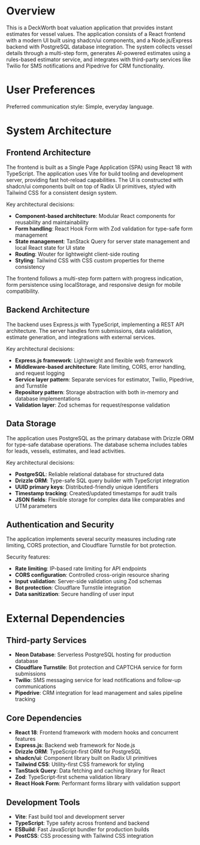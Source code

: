 # Overview

This is a DeckWorth boat valuation application that provides instant estimates for vessel values. The application consists of a React frontend with a modern UI built using shadcn/ui components, and a Node.js/Express backend with PostgreSQL database integration. The system collects vessel details through a multi-step form, generates AI-powered estimates using a rules-based estimator service, and integrates with third-party services like Twilio for SMS notifications and Pipedrive for CRM functionality.

# User Preferences

Preferred communication style: Simple, everyday language.

# System Architecture

## Frontend Architecture
The frontend is built as a Single Page Application (SPA) using React 18 with TypeScript. The application uses Vite for build tooling and development server, providing fast hot-reload capabilities. The UI is constructed with shadcn/ui components built on top of Radix UI primitives, styled with Tailwind CSS for a consistent design system.

Key architectural decisions:
- **Component-based architecture**: Modular React components for reusability and maintainability
- **Form handling**: React Hook Form with Zod validation for type-safe form management
- **State management**: TanStack Query for server state management and local React state for UI state
- **Routing**: Wouter for lightweight client-side routing
- **Styling**: Tailwind CSS with CSS custom properties for theme consistency

The frontend follows a multi-step form pattern with progress indication, form persistence using localStorage, and responsive design for mobile compatibility.

## Backend Architecture
The backend uses Express.js with TypeScript, implementing a REST API architecture. The server handles form submissions, data validation, estimate generation, and integrations with external services.

Key architectural decisions:
- **Express.js framework**: Lightweight and flexible web framework
- **Middleware-based architecture**: Rate limiting, CORS, error handling, and request logging
- **Service layer pattern**: Separate services for estimator, Twilio, Pipedrive, and Turnstile
- **Repository pattern**: Storage abstraction with both in-memory and database implementations
- **Validation layer**: Zod schemas for request/response validation

## Data Storage
The application uses PostgreSQL as the primary database with Drizzle ORM for type-safe database operations. The database schema includes tables for leads, vessels, estimates, and lead activities.

Key architectural decisions:
- **PostgreSQL**: Reliable relational database for structured data
- **Drizzle ORM**: Type-safe SQL query builder with TypeScript integration
- **UUID primary keys**: Distributed-friendly unique identifiers
- **Timestamp tracking**: Created/updated timestamps for audit trails
- **JSON fields**: Flexible storage for complex data like comparables and UTM parameters

## Authentication and Security
The application implements several security measures including rate limiting, CORS protection, and Cloudflare Turnstile for bot protection.

Security features:
- **Rate limiting**: IP-based rate limiting for API endpoints
- **CORS configuration**: Controlled cross-origin resource sharing
- **Input validation**: Server-side validation using Zod schemas
- **Bot protection**: Cloudflare Turnstile integration
- **Data sanitization**: Secure handling of user input

# External Dependencies

## Third-party Services
- **Neon Database**: Serverless PostgreSQL hosting for production database
- **Cloudflare Turnstile**: Bot protection and CAPTCHA service for form submissions
- **Twilio**: SMS messaging service for lead notifications and follow-up communications
- **Pipedrive**: CRM integration for lead management and sales pipeline tracking

## Core Dependencies
- **React 18**: Frontend framework with modern hooks and concurrent features
- **Express.js**: Backend web framework for Node.js
- **Drizzle ORM**: TypeScript-first ORM for PostgreSQL
- **shadcn/ui**: Component library built on Radix UI primitives
- **Tailwind CSS**: Utility-first CSS framework for styling
- **TanStack Query**: Data fetching and caching library for React
- **Zod**: TypeScript-first schema validation library
- **React Hook Form**: Performant forms library with validation support

## Development Tools
- **Vite**: Fast build tool and development server
- **TypeScript**: Type safety across frontend and backend
- **ESBuild**: Fast JavaScript bundler for production builds
- **PostCSS**: CSS processing with Tailwind CSS integration